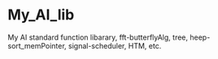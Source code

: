 # My_AI_lib
My AI standard function libarary, fft-butterflyAlg, tree, heep-sort_memPointer, signal-scheduler, HTM, etc.
